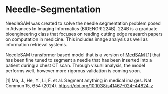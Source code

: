 # Needle-Segmentation

NeedleSAM was created to solve the needle segmentation problem posed in Advances In Imaging Informatics (BIOENGR 224B). 224B is a graduate bioengineering class that focuses on reading cutting edge research papers on computation in medicine. This includes image analysis as well as information retrieval systems.

NeedleSAM transformer based model that is a version of [MedSAM](https://rdcu.be/dIPUC) [1] that has been fine tuned to segment a needle that has been inserted into a patient during a chest CT scan. Through visual analysis, the model performs well, however more rigorous validation is coming soon. 

[1] Ma, J., He, Y., Li, F. et al. Segment anything in medical images. Nat Commun 15, 654 (2024). https://doi.org/10.1038/s41467-024-44824-z
